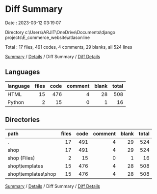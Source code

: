 # Diff Summary

Date : 2023-03-12 03:19:07

Directory c:\\Users\\ARJIT\\OneDrive\\Documents\\django projects\\E_commerce_website\\atlasonline

Total : 17 files,  491 codes, 4 comments, 29 blanks, all 524 lines

[Summary](results.md) / [Details](details.md) / Diff Summary / [Diff Details](diff-details.md)

## Languages
| language | files | code | comment | blank | total |
| :--- | ---: | ---: | ---: | ---: | ---: |
| HTML | 15 | 476 | 4 | 28 | 508 |
| Python | 2 | 15 | 0 | 1 | 16 |

## Directories
| path | files | code | comment | blank | total |
| :--- | ---: | ---: | ---: | ---: | ---: |
| . | 17 | 491 | 4 | 29 | 524 |
| shop | 17 | 491 | 4 | 29 | 524 |
| shop (Files) | 2 | 15 | 0 | 1 | 16 |
| shop\\templates | 15 | 476 | 4 | 28 | 508 |
| shop\\templates\\shop | 15 | 476 | 4 | 28 | 508 |

[Summary](results.md) / [Details](details.md) / Diff Summary / [Diff Details](diff-details.md)